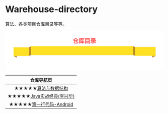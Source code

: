 # Warehouse-directory
算法、各类项目仓库目录等等。

<div align="center">
<img src="https://github.com/wangyr45/Warehouse-directory/blob/master/images/70.png">
</div>


| 仓库导航页 |
| :------: |
| ★★★★★[算法与数据结构](https://github.com/wangyr45/Algorithm-and-data-structure) |
| ★★★★★[Java实战经典(李兴华)](https://github.com/wangyr45/Study-Java) |
| ★★★★★[第一行代码-Android](https://github.com/wangyr45/Android_study) |
